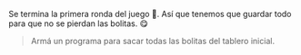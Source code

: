 Se termina la primera ronda del juego :confetti_ball:.  Así que tenemos que guardar todo para que no se pierdan las bolitas. :yum: 

> Armá un programa para sacar todas las bolitas del tablero inicial. 

